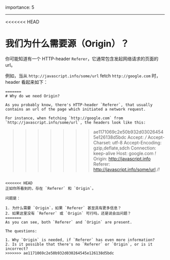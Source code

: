 importance: 5

---

<<<<<<< HEAD
# 我们为什么需要源（Origin）？

你可能知道有一个 HTTP-header `Referer`，它通常包含发起网络请求的页面的 url。

例如，当从 `http://javascript.info/some/url` fetch `http://google.com` 时，header 看起来如下：

```http
=======
# Why do we need Origin?

As you probably know, there's HTTP-header `Referer`, that usually contains an url of the page which initiated a network request.

For instance, when fetching `http://google.com` from `http://javascript.info/some/url`, the headers look like this:

```
>>>>>>> ae1171069c2e50b932d030264545e126138d5bdc
Accept: */*
Accept-Charset: utf-8
Accept-Encoding: gzip,deflate,sdch
Connection: keep-alive
Host: google.com
*!*
Origin: http://javascript.info
Referer: http://javascript.info/some/url
*/!*
```

<<<<<<< HEAD
正如你所看到的，存在 `Referer` 和 `Origin`。

问题是：

1. 为什么需要 `Origin`，如果 `Referer` 甚至具有更多信息？
2. 如果这里没有 `Referer` 或 `Origin` 可行吗，还是说会出问题？
=======
As you can see, both `Referer` and `Origin` are present.

The questions:

1. Why `Origin` is needed, if `Referer` has even more information?
2. Is it possible that there's no `Referer` or `Origin`, or is it incorrect?
>>>>>>> ae1171069c2e50b932d030264545e126138d5bdc
